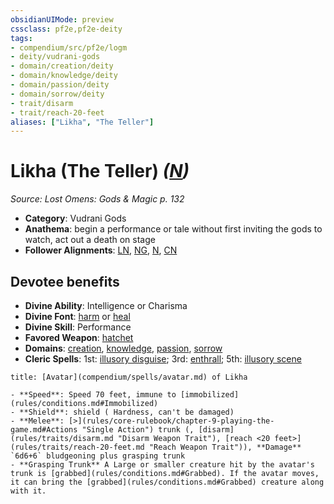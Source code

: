 ```yaml
---
obsidianUIMode: preview
cssclass: pf2e,pf2e-deity
tags:
- compendium/src/pf2e/logm
- deity/vudrani-gods
- domain/creation/deity
- domain/knowledge/deity
- domain/passion/deity
- domain/sorrow/deity
- trait/disarm
- trait/reach-20-feet
aliases: ["Likha", "The Teller"]
---
```

# Likha (The Teller) *([N](rules/traits/n-b1.md "Neutral Alignment Trait"))*  
*Source: Lost Omens: Gods & Magic p. 132*  

- **Category**: Vudrani Gods
- **Anathema**: begin a performance or tale without first inviting the gods to watch, act out a death on stage
- **Follower Alignments**: [LN](rules/traits/ln-b1.md "Lawful Neutral Alignment Trait"), [NG](rules/traits/ng-b1.md "Neutral Good Alignment Trait"), [N](rules/traits/n-b1.md "Neutral Alignment Trait"), [CN](rules/traits/cn-b1.md "Chaotic Neutral Alignment Trait")

## Devotee benefits

- **Divine Ability**: Intelligence or Charisma
- **Divine Font**: [harm](harm.md) or [heal](heal.md)
- **Divine Skill**: Performance
- **Favored Weapon**: [hatchet](hatchet.md)
- **Domains**: [creation](Reference/Compendium/Setting/domains.md#Creation), [knowledge](Reference/Compendium/Setting/domains.md#Knowledge), [passion](Reference/Compendium/Setting/domains.md#Passion), [sorrow](Reference/Compendium/Setting/domains.md#Sorrow)
- **Cleric Spells**: 1st: [illusory disguise](illusory-disguise.md); 3rd: [enthrall](enthrall.md); 5th: [illusory scene](illusory-scene.md)

```ad-embed-avatar
title: [Avatar](compendium/spells/avatar.md) of Likha

- **Speed**: Speed 70 feet, immune to [immobilized](rules/conditions.md#Immobilized)
- **Shield**: shield ( Hardness, can't be damaged)
- **Melee**: [>](rules/core-rulebook/chapter-9-playing-the-game.md#Actions "Single Action") trunk (, [disarm](rules/traits/disarm.md "Disarm Weapon Trait"), [reach <20 feet>](rules/traits/reach-20-feet.md "Reach Weapon Trait")), **Damage** `6d6+6` bludgeoning plus grasping trunk
- **Grasping Trunk** A Large or smaller creature hit by the avatar's trunk is [grabbed](rules/conditions.md#Grabbed). If the avatar moves, it can bring the [grabbed](rules/conditions.md#Grabbed) creature along with it.
```